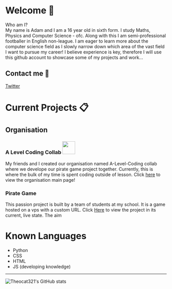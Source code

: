 # Welcome  :wave:
Who am I? <br>
My name is Adam and I am a 16 year old in sixth form. I study Maths, Physics and Computer Science - ofc. Along with this I am semi-professional footballer in English non-league. I am eager to learn more about the computer science field as I slowly narrow down which area of the vast field I want to pursue my career! I believe experience is key, therefore I will use this github account to showcase some of my projects and work...

## Contact me :email:
[Twitter](https://twitter.com/AdamONeill_0)

# Current Projects :clipboard:

## Organisation

### A Level Coding Collab <img src="https://user-images.githubusercontent.com/84132218/150591557-899fcee2-7184-4fbd-86a7-b3e771fe7221.png" width = 40px height = 40px)>


My friends and I created our organisation named A-Level-Coding collab where we develope our pirate game project together. Currently, this is where the bulk of my time is spent coding outside of lesson. Click [here](https://github.com/A-Level-Personal-Code-Collab) to view the organisation main page!

### Pirate Game

This passion project is built by a team of students at my school. It is a game hosted on a vps with a custom URL. Click [Here](https://pirategame.live/) to view the project in its current, live state. The aim 

# Known Languages
- Python
- CSS
- HTML
- JS (developing knowledge)

<hr>

![Theocat321's GitHub stats](https://github-readme-stats.vercel.app/api?username=theocat321&show_icons=true&theme=radical)
<!--
**Theocat321/Theocat321** is a ✨ _special_ ✨ repository because its `README.md` (this file) appears on your GitHub profile.

Here are some ideas to get you started:

- 🔭 I’m currently working on ...
- 🌱 I’m currently learning ...
- 👯 I’m looking to collaborate on ...
- 🤔 I’m looking for help with ...
- 💬 Ask me about ...
- 📫 How to reach me: ...
- 😄 Pronouns: ...
- ⚡ Fun fact: ...
-->
